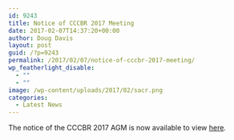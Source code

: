 ```yaml
---
id: 9243
title: Notice of CCCBR 2017 Meeting
date: 2017-02-07T14:37:20+00:00
author: Doug Davis
layout: post
guid: /?p=9243
permalink: /2017/02/07/notice-of-cccbr-2017-meeting/
wp_featherlight_disable:
  - ""
  - ""
image: /wp-content/uploads/2017/02/sacr.png
categories:
  - Latest News
---
```

The notice of the CCCBR 2017 AGM is now available to view [here](/about/meetings/2017-meeting/).
